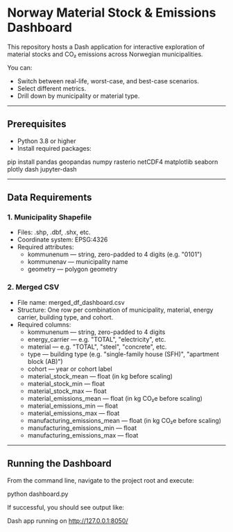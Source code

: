 # Norway Material Stock & Emissions Dashboard

This repository hosts a Dash application for interactive exploration of material stocks and CO₂ emissions across Norwegian municipalities.

You can:
- Switch between real-life, worst-case, and best-case scenarios.
- Select different metrics.
- Drill down by municipality or material type.

---

## Prerequisites

- Python 3.8 or higher
- Install required packages:

pip install pandas geopandas numpy rasterio netCDF4 matplotlib seaborn plotly dash jupyter-dash

---

## Data Requirements

### 1. Municipality Shapefile
- Files: .shp, .dbf, .shx, etc.
- Coordinate system: EPSG:4326
- Required attributes:
  - kommunenum — string, zero-padded to 4 digits (e.g. "0101")
  - kommunenav — municipality name
  - geometry — polygon geometry

### 2. Merged CSV
- File name: merged_df_dashboard.csv
- Structure: One row per combination of municipality, material, energy carrier, building type, and cohort.
- Required columns:
  - kommunenum — string, zero-padded to 4 digits
  - energy_carrier — e.g. "TOTAL", "electricity", etc.
  - material — e.g. "TOTAL", "steel", "concrete", etc.
  - type — building type (e.g. "single-family house (SFH)", "apartment block (AB)")
  - cohort — year or cohort label
  - material_stock_mean — float (in kg before scaling)
  - material_stock_min — float
  - material_stock_max — float
  - material_emissions_mean — float (in kg CO₂e before scaling)
  - material_emissions_min — float
  - material_emissions_max — float
  - manufacturing_emissions_mean — float (in kg CO₂e before scaling)
  - manufacturing_emissions_min — float
  - manufacturing_emissions_max — float

---

## Running the Dashboard

From the command line, navigate to the project root and execute:

python dashboard.py

If successful, you should see output like:

Dash app running on http://127.0.0.1:8050/
